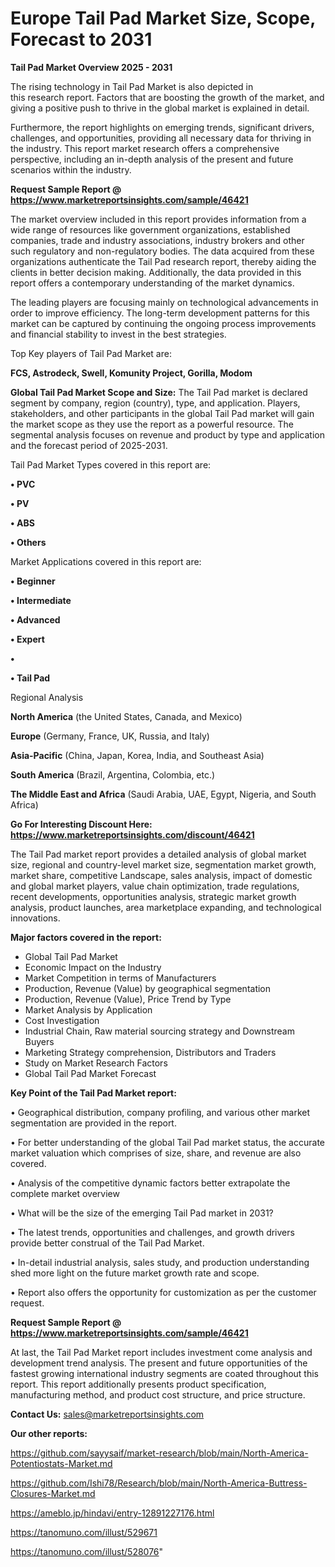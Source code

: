 # Europe Tail Pad Market Size, Scope, Forecast to 2031

<Strong> Tail Pad Market Overview 2025 - 2031</strong>

The rising technology in Tail Pad Market is also depicted in this research report. Factors that are boosting the growth of the market, and giving a positive push to thrive in the global market is explained in detail.

Furthermore, the report highlights on emerging trends, significant drivers, challenges, and opportunities, providing all necessary data for thriving in the industry. This report market research offers a comprehensive perspective, including an in-depth analysis of the present and future scenarios within the industry.

<strong>Request Sample Report @ <a href=https://www.marketreportsinsights.com/sample/46421>https://www.marketreportsinsights.com/sample/46421</a></strong>

The market overview included in this report provides information from a wide range of resources like government organizations, established companies, trade and industry associations, industry brokers and other such regulatory and non-regulatory bodies. The data acquired from these organizations authenticate the Tail Pad research report, thereby aiding the clients in better decision making. Additionally, the data provided in this report offers a contemporary understanding of the market dynamics.

The leading players are focusing mainly on technological advancements in order to improve efficiency. The long-term development patterns for this market can be captured by continuing the ongoing process improvements and financial stability to invest in the best strategies.

Top Key players of Tail Pad Market are:

<strong>FCS, Astrodeck, Swell, Komunity Project, Gorilla, Modom</strong>

<strong><b>Global Tail Pad Market Scope and Size:</b></strong>
The Tail Pad market is declared segment by company, region (country), type, and application. Players, stakeholders, and other participants in the global Tail Pad market will gain the market scope as they use the report as a powerful resource. The segmental analysis focuses on revenue and product by type and application and the forecast period of 2025-2031.

Tail Pad Market Types covered in this report are:

<strong>•  PVC

•  PV

•  ABS

•  Others</strong>

Market Applications covered in this report are:

<strong>•  Beginner

•  Intermediate

•  Advanced

•  Expert

•  

•  Tail Pad</strong> 

Regional Analysis

<strong>North America</strong> (the United States, Canada, and Mexico)

<strong>Europe</strong> (Germany, France, UK, Russia, and Italy)

<strong>Asia-Pacific</strong> (China, Japan, Korea, India, and Southeast Asia)

<strong>South America</strong> (Brazil, Argentina, Colombia, etc.)

<strong>The Middle East and Africa</strong> (Saudi Arabia, UAE, Egypt, Nigeria, and South Africa)

<strong>Go For Interesting Discount Here: <a href=https://www.marketreportsinsights.com/discount/46421>https://www.marketreportsinsights.com/discount/46421</a></strong>

The Tail Pad market report provides a detailed analysis of global market size, regional and country-level market size, segmentation market growth, market share, competitive Landscape, sales analysis, impact of domestic and global market players, value chain optimization, trade regulations, recent developments, opportunities analysis, strategic market growth analysis, product launches, area marketplace expanding, and technological innovations.

<strong><b>Major factors covered in the report:</b></strong>
<ul>
  <li>Global Tail Pad Market </li>
  <li>Economic Impact on the Industry</li>
  <li>Market Competition in terms of Manufacturers</li>
  <li>Production, Revenue (Value) by geographical segmentation</li>
  <li>Production, Revenue (Value), Price Trend by Type</li>
  <li>Market Analysis by Application</li>
  <li>Cost Investigation</li>
  <li>Industrial Chain, Raw material sourcing strategy and Downstream Buyers</li>
  <li>Marketing Strategy comprehension, Distributors and Traders</li>
  <li>Study on Market Research Factors</li>
  <li>Global Tail Pad Market Forecast</li>
</ul>

<strong><b>Key Point of the Tail Pad Market report:</b></strong>

• Geographical distribution, company profiling, and various other market segmentation are provided in the report.

• For better understanding of the global Tail Pad market status, the accurate market valuation which comprises of size, share, and revenue are also covered.

• Analysis of the competitive dynamic factors better extrapolate the complete market overview

• What will be the size of the emerging Tail Pad market in 2031?

• The latest trends, opportunities and challenges, and growth drivers provide better construal of the Tail Pad Market.

• In-detail industrial analysis, sales study, and production understanding shed more light on the future market growth rate and scope.

• Report also offers the opportunity for customization as per the customer request.

<strong>Request Sample Report @ <a href=https://www.marketreportsinsights.com/sample/46421>https://www.marketreportsinsights.com/sample/46421</a></strong>

At last, the Tail Pad Market report includes investment come analysis and development trend analysis. The present and future opportunities of the fastest growing international industry segments are coated throughout this report. This report additionally presents product specification, manufacturing method, and product cost structure, and price structure.

<strong>Contact Us:</strong>
sales@marketreportsinsights.com

<strong>Our other reports:</strong>

<a href=https://github.com/sayysaif/market-research/blob/main/North-America-Potentiostats-Market.md>https://github.com/sayysaif/market-research/blob/main/North-America-Potentiostats-Market.md</a>

<a href=https://github.com/Ishi78/Research/blob/main/North-America-Buttress-Closures-Market.md>https://github.com/Ishi78/Research/blob/main/North-America-Buttress-Closures-Market.md</a>

<a href=https://ameblo.jp/hindavi/entry-12891227176.html>https://ameblo.jp/hindavi/entry-12891227176.html</a>

<a href=https://tanomuno.com/illust/529671>https://tanomuno.com/illust/529671</a>

<a href=https://tanomuno.com/illust/528076>https://tanomuno.com/illust/528076</a>"

